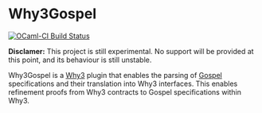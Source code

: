 # Why3Gospel

[![OCaml-CI Build Status](https://img.shields.io/endpoint?url=https%3A%2F%2Fci.ocamllabs.io%2Fbadge%2Focaml-gospel%2Fwhy3gospel%2Fmaster&logo=ocaml)](https://ci.ocamllabs.io/github/ocaml-gospel/why3gospel)

**Disclamer:** This project is still experimental. No support will be provided
at this point, and its behaviour is still unstable.

Why3Gospel is a [Why3](http://why3.lri.fr/) plugin that enables the parsing of
[Gospel](https://github.com/ocaml-gospel/gospel) specifications and their
translation into Why3 interfaces. This enables refinement proofs from Why3
contracts to Gospel specifications within Why3.

